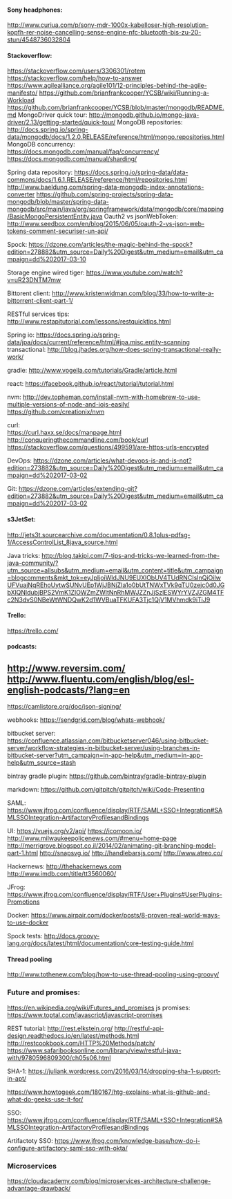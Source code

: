 
#### Sony headphones:
  http://www.curiua.com/p/sony-mdr-1000x-kabelloser-high-resolution-kopfh-rer-noise-cancelling-sense-engine-nfc-bluetooth-bis-zu-20-stun/4548736032804
  
#### Stackoverflow:

https://stackoverflow.com/users/3306301/rotem
https://stackoverflow.com/help/how-to-answer
https://www.agilealliance.org/agile101/12-principles-behind-the-agile-manifesto/
https://github.com/brianfrankcooper/YCSB/wiki/Running-a-Workload
https://github.com/brianfrankcooper/YCSB/blob/master/mongodb/README.md
MongoDriver quick tour: http://mongodb.github.io/mongo-java-driver/2.13/getting-started/quick-tour/
MongoDB repositories: http://docs.spring.io/spring-data/mongodb/docs/1.2.0.RELEASE/reference/html/mongo.repositories.html
MongoDB concurrency: https://docs.mongodb.com/manual/faq/concurrency/
https://docs.mongodb.com/manual/sharding/

Spring data repository: https://docs.spring.io/spring-data/data-commons/docs/1.6.1.RELEASE/reference/html/repositories.html
http://www.baeldung.com/spring-data-mongodb-index-annotations-converter
https://github.com/spring-projects/spring-data-mongodb/blob/master/spring-data-mongodb/src/main/java/org/springframework/data/mongodb/core/mapping/BasicMongoPersistentEntity.java
Oauth2 vs jsonWebToken: http://www.seedbox.com/en/blog/2015/06/05/oauth-2-vs-json-web-tokens-comment-securiser-un-api/

Spock: https://dzone.com/articles/the-magic-behind-the-spock?edition=278882&utm_source=Daily%20Digest&utm_medium=email&utm_campaign=dd%202017-03-10

Storage engine wired tiger: https://www.youtube.com/watch?v=uR23DNTM7mw

Bittorent client: 
http://www.kristenwidman.com/blog/33/how-to-write-a-bittorrent-client-part-1/

RESTful services tips: http://www.restapitutorial.com/lessons/restquicktips.html

Spring io: https://docs.spring.io/spring-data/jpa/docs/current/reference/html/#jpa.misc.entity-scanning
transactional: http://blog.jhades.org/how-does-spring-transactional-really-work/

gradle: http://www.vogella.com/tutorials/Gradle/article.html

react: https://facebook.github.io/react/tutorial/tutorial.html


nvm: 
http://dev.topheman.com/install-nvm-with-homebrew-to-use-multiple-versions-of-node-and-iojs-easily/
https://github.com/creationix/nvm

curl:  
https://curl.haxx.se/docs/manpage.html
http://conqueringthecommandline.com/book/curl
https://stackoverflow.com/questions/499591/are-https-urls-encrypted

DevOps:
https://dzone.com/articles/what-devops-is-and-is-not?edition=273882&utm_source=Daily%20Digest&utm_medium=email&utm_campaign=dd%202017-03-02

Git:
https://dzone.com/articles/extending-git?edition=273882&utm_source=Daily%20Digest&utm_medium=email&utm_campaign=dd%202017-03-02

#### s3JetSet:

http://jets3t.sourcearchive.com/documentation/0.8.1plus-pdfsg-1/AccessControlList_8java_source.html


Java tricks: http://blog.takipi.com/7-tips-and-tricks-we-learned-from-the-java-community/?utm_source=allsubs&utm_medium=email&utm_content=title&utm_campaign=blogcomments&mkt_tok=eyJpIjoiWldJNU9EUXlObUV4TUdRNCIsInQiOiIwUFVuajNqREhoUytwSUNvUEp1WjJBNjZIa1o0bUtTNWxTVk9qTU0zejc0d0JGbXlQNldubjBPS2VmK1ZlOWZmZWltNnRhMWJZZnJjSzlESWYrYVZJZGM4TFc2N3dvS0NBeWtWNDQwK2d1WVBuaTFKUFA3Tjc1QjV1MVhmdk9iTiJ9

#### Trello:

https://trello.com/

#### podcasts:

http://www.reversim.com/
http://www.fluentu.com/english/blog/esl-english-podcasts/?lang=en
----------

https://camlistore.org/doc/json-signing/


webhooks:  https://sendgrid.com/blog/whats-webhook/

bitbucket server: https://confluence.atlassian.com/bitbucketserver046/using-bitbucket-server/workflow-strategies-in-bitbucket-server/using-branches-in-bitbucket-server?utm_campaign=in-app-help&utm_medium=in-app-help&utm_source=stash

bintray gradle plugin: https://github.com/bintray/gradle-bintray-plugin

markdown:  https://github.com/gitpitch/gitpitch/wiki/Code-Presenting

SAML:
https://www.jfrog.com/confluence/display/RTF/SAML+SSO+Integration#SAMLSSOIntegration-ArtifactoryProfilesandBindings


UI: 
https://vuejs.org/v2/api/
https://icomoon.io/
http://www.milwaukeepolicenews.com/#menu=home-page
http://merrigrove.blogspot.co.il/2014/02/animating-git-branching-model-part-1.html
http://snapsvg.io/
http://handlebarsjs.com/
http://www.atreo.co/

Hackernews:
http://thehackernews.com
http://www.imdb.com/title/tt3560060/

JFrog:
https://www.jfrog.com/confluence/display/RTF/User+Plugins#UserPlugins-Promotions

Docker:
https://www.airpair.com/docker/posts/8-proven-real-world-ways-to-use-docker

Spock tests:
http://docs.groovy-lang.org/docs/latest/html/documentation/core-testing-guide.html

#### Thread pooling

http://www.tothenew.com/blog/how-to-use-thread-pooling-using-groovy/

### Future and promises:
https://en.wikipedia.org/wiki/Futures_and_promises
js promises:   https://www.toptal.com/javascript/javascript-promises


REST tutorial: http://rest.elkstein.org/
http://restful-api-design.readthedocs.io/en/latest/methods.html
http://restcookbook.com/HTTP%20Methods/patch/
https://www.safaribooksonline.com/library/view/restful-java-with/9780596809300/ch05s06.html

SHA-1: 
https://juliank.wordpress.com/2016/03/14/dropping-sha-1-support-in-apt/


https://www.howtogeek.com/180167/htg-explains-what-is-github-and-what-do-geeks-use-it-for/

SSO:
https://www.jfrog.com/confluence/display/RTF/SAML+SSO+Integration#SAMLSSOIntegration-ArtifactoryProfilesandBindings

Artifactoty SSO:  https://www.jfrog.com/knowledge-base/how-do-i-configure-artifactory-saml-sso-with-okta/

### Microservices

https://cloudacademy.com/blog/microservices-architecture-challenge-advantage-drawback/

